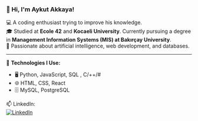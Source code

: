 ### 👋 Hi, I'm Aykut Akkaya!

💻 A coding enthusiast trying to improve his knowledge.  
🎓 Studied at **Ecole 42** and **Kocaeli University**. Currently pursuing a degree in **Management Information Systems (MIS) at Bakırçay University**.  
🚀 Passionate about artificial intelligence, web development, and databases.  

---

🔧 **Technologies I Use:**  
- 🖥️ Python, JavaScript, SQL , C/++/# 
- 🌐 HTML, CSS, React  
- 🗄️ MySQL, PostgreSQL  

📫 LinkedIn:  
[![LinkedIn](https://img.shields.io/badge/LinkedIn-%230077B5.svg?style=for-the-badge&logo=linkedin&logoColor=white)](https://www.linkedin.com/in/aykut-akkaya-b9b2351b3/)  
